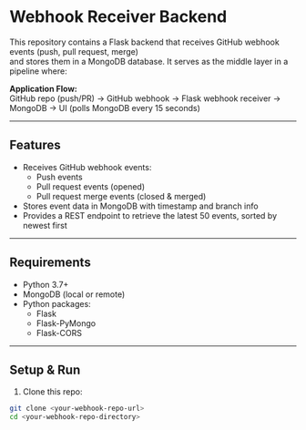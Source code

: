 # Webhook Receiver Backend

This repository contains a Flask backend that receives GitHub webhook events (push, pull request, merge)  
and stores them in a MongoDB database. It serves as the middle layer in a pipeline where:

**Application Flow:**  
GitHub repo (push/PR) → GitHub webhook → Flask webhook receiver → MongoDB → UI (polls MongoDB every 15 seconds)

---

## Features

- Receives GitHub webhook events:
  - Push events
  - Pull request events (opened)
  - Pull request merge events (closed & merged)
- Stores event data in MongoDB with timestamp and branch info
- Provides a REST endpoint to retrieve the latest 50 events, sorted by newest first

---

## Requirements

- Python 3.7+
- MongoDB (local or remote)
- Python packages:
  - Flask
  - Flask-PyMongo
  - Flask-CORS

---

## Setup & Run

1. Clone this repo:

```bash
git clone <your-webhook-repo-url>
cd <your-webhook-repo-directory>
